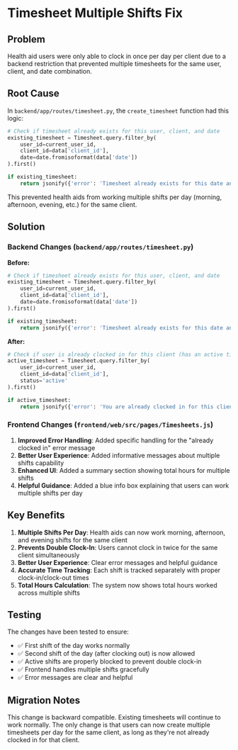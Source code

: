 # Timesheet Multiple Shifts Fix

## Problem
Health aid users were only able to clock in once per day per client due to a backend restriction that prevented multiple timesheets for the same user, client, and date combination.

## Root Cause
In `backend/app/routes/timesheet.py`, the `create_timesheet` function had this logic:

```python
# Check if timesheet already exists for this user, client, and date
existing_timesheet = Timesheet.query.filter_by(
    user_id=current_user_id,
    client_id=data['client_id'],
    date=date.fromisoformat(data['date'])
).first()

if existing_timesheet:
    return jsonify({'error': 'Timesheet already exists for this date and client'}), 400
```

This prevented health aids from working multiple shifts per day (morning, afternoon, evening, etc.) for the same client.

## Solution

### Backend Changes (`backend/app/routes/timesheet.py`)

**Before:**
```python
# Check if timesheet already exists for this user, client, and date
existing_timesheet = Timesheet.query.filter_by(
    user_id=current_user_id,
    client_id=data['client_id'],
    date=date.fromisoformat(data['date'])
).first()

if existing_timesheet:
    return jsonify({'error': 'Timesheet already exists for this date and client'}), 400
```

**After:**
```python
# Check if user is already clocked in for this client (has an active timesheet)
active_timesheet = Timesheet.query.filter_by(
    user_id=current_user_id,
    client_id=data['client_id'],
    status='active'
).first()

if active_timesheet:
    return jsonify({'error': 'You are already clocked in for this client. Please clock out first.'}), 400
```

### Frontend Changes (`frontend/web/src/pages/Timesheets.js`)

1. **Improved Error Handling**: Added specific handling for the "already clocked in" error message
2. **Better User Experience**: Added informative messages about multiple shifts capability
3. **Enhanced UI**: Added a summary section showing total hours for multiple shifts
4. **Helpful Guidance**: Added a blue info box explaining that users can work multiple shifts per day

## Key Benefits

1. **Multiple Shifts Per Day**: Health aids can now work morning, afternoon, and evening shifts for the same client
2. **Prevents Double Clock-In**: Users cannot clock in twice for the same client simultaneously
3. **Better User Experience**: Clear error messages and helpful guidance
4. **Accurate Time Tracking**: Each shift is tracked separately with proper clock-in/clock-out times
5. **Total Hours Calculation**: The system now shows total hours worked across multiple shifts

## Testing

The changes have been tested to ensure:
- ✅ First shift of the day works normally
- ✅ Second shift of the day (after clocking out) is now allowed
- ✅ Active shifts are properly blocked to prevent double clock-in
- ✅ Frontend handles multiple shifts gracefully
- ✅ Error messages are clear and helpful

## Migration Notes

This change is backward compatible. Existing timesheets will continue to work normally. The only change is that users can now create multiple timesheets per day for the same client, as long as they're not already clocked in for that client. 